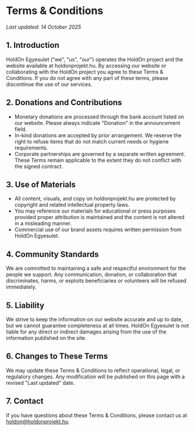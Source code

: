 # Terms & Conditions

_Last updated: 14 October 2025_

## 1. Introduction
HoldOn Egyesulet ("we", "us", "our") operates the HoldOn project and the website available at holdonprojekt.hu. By accessing our website or collaborating with the HoldOn project you agree to these Terms & Conditions. If you do not agree with any part of these terms, please discontinue the use of our services.

## 2. Donations and Contributions
- Monetary donations are processed through the bank account listed on our website. Please always indicate "Donation" in the announcement field.
- In-kind donations are accepted by prior arrangement. We reserve the right to refuse items that do not match current needs or hygiene requirements.
- Corporate partnerships are governed by a separate written agreement. These Terms remain applicable to the extent they do not conflict with the signed contract.

## 3. Use of Materials
- All content, visuals, and copy on holdonprojekt.hu are protected by copyright and related intellectual property laws.
- You may reference our materials for educational or press purposes provided proper attribution is maintained and the content is not altered in a misleading manner.
- Commercial use of our brand assets requires written permission from HoldOn Egyesulet.

## 4. Community Standards
We are committed to maintaining a safe and respectful environment for the people we support. Any communication, donation, or collaboration that discriminates, harms, or exploits beneficiaries or volunteers will be refused immediately.

## 5. Liability
We strive to keep the information on our website accurate and up to date, but we cannot guarantee completeness at all times. HoldOn Egyesulet is not liable for any direct or indirect damages arising from the use of the information published on the site.

## 6. Changes to These Terms
We may update these Terms & Conditions to reflect operational, legal, or regulatory changes. Any modification will be published on this page with a revised "Last updated" date.

## 7. Contact
If you have questions about these Terms & Conditions, please contact us at [holdon@holdonprojekt.hu](mailto:holdon@holdonprojekt.hu).
